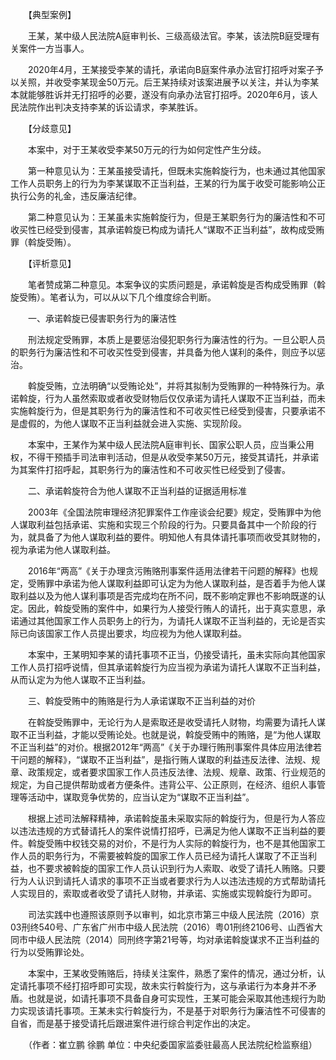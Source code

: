 　　【典型案例】

　　王某，某中级人民法院A庭审判长、三级高级法官。李某，该法院B庭受理有关案件一方当事人。

　　2020年4月，王某接受李某的请托，承诺向B庭案件承办法官打招呼对案子予以关照，并收受李某现金50万元。后王某持续对该案进展予以关注，并认为李某本就能够胜诉并无打招呼的必要，遂没有向承办法官打招呼。2020年6月，该人民法院作出判决支持李某的诉讼请求，李某胜诉。

　　【分歧意见】

　　本案中，对于王某收受李某50万元的行为如何定性产生分歧。

　　第一种意见认为：王某虽接受请托，但既未实施斡旋行为，也未通过其他国家工作人员职务上的行为为李某谋取不正当利益，王某的行为属于收受可能影响公正执行公务的礼金，违反廉洁纪律。

　　第二种意见认为：王某虽未实施斡旋行为，但是王某职务行为的廉洁性和不可收买性已经受到侵害，其承诺斡旋已构成为请托人“谋取不正当利益”，故构成受贿罪（斡旋受贿）。

　　【评析意见】

　　笔者赞成第二种意见。本案争议的实质问题是，承诺斡旋是否构成受贿罪（斡旋受贿）。笔者认为，可以从以下几个维度综合判断。

　　一、承诺斡旋已侵害职务行为的廉洁性

　　刑法规定受贿罪，本质上是要惩治侵犯职务行为廉洁性的行为。一旦公职人员的职务行为廉洁性和不可收买性受到侵害，并具备为他人谋利的条件，则应予以惩治。

　　斡旋受贿，立法明确“以受贿论处”，并将其拟制为受贿罪的一种特殊行为。承诺斡旋，行为人虽然索取或者收受财物后仅仅承诺为请托人谋取不正当利益，而未实施斡旋行为，但是其职务行为的廉洁性和不可收买性已经受到侵害，只要承诺不是虚假的，为他人谋取不正当利益就会进入实施、实现阶段。

　　本案中，王某作为某中级人民法院A庭审判长、国家公职人员，应当秉公用权，不得干预插手司法审判活动，但是从收受李某50万元，接受其请托，并承诺为其案件打招呼起，其职务行为的廉洁性和不可收买性已经受到了侵害。

　　二、承诺斡旋符合为他人谋取不正当利益的证据适用标准

　　2003年《全国法院审理经济犯罪案件工作座谈会纪要》规定，受贿罪中为他人谋取利益包括承诺、实施和实现三个阶段的行为。只要具备其中一个阶段的行为，就具备了为他人谋取利益的要件。明知他人有具体请托事项而收受其财物的，视为承诺为他人谋取利益。

　　2016年“两高”《关于办理贪污贿赂刑事案件适用法律若干问题的解释》也规定，受贿罪中承诺为他人谋取利益即可认定为为他人谋取利益，是否着手为他人谋取利益以及为他人谋利事项是否完成均在所不问，既不影响定罪也不影响既遂的认定。因此，斡旋受贿的案件中，如果行为人接受行贿人的请托，出于真实意思，承诺通过其他国家工作人员职务上的行为，为请托人谋取不正当利益的，无论是否实际已向该国家工作人员提出要求，均应视为为他人谋取利益。

　　本案中，王某明知李某的请托事项不正当，仍接受请托，虽未实际向其他国家工作人员打招呼说情，但其承诺斡旋行为应当视为承诺为请托人谋取不正当利益，从而认定为为他人谋取不正当利益。

　　三、斡旋受贿中的贿赂是行为人承诺谋取不正当利益的对价

　　在斡旋受贿罪中，无论行为人是索取还是收受请托人财物，均需要为请托人谋取不正当利益，才能以受贿论处。也就是说，斡旋受贿中的贿赂，是“为他人谋取不正当利益”的对价。根据2012年“两高”《关于办理行贿刑事案件具体应用法律若干问题的解释》，“谋取不正当利益”，是指行贿人谋取的利益违反法律、法规、规章、政策规定，或者要求国家工作人员违反法律、法规、规章、政策、行业规范的规定，为自己提供帮助或者方便条件。违背公平、公正原则，在经济、组织人事管理等活动中，谋取竞争优势的，应当认定为“谋取不正当利益”。

　　根据上述司法解释精神，承诺斡旋虽未采取实际的斡旋行为，但是行为人答应以违法违规的方式替请托人的案件说情打招呼，已满足为他人谋取不正当利益的要件。斡旋受贿中权钱交易的对价，不是行为人实际的斡旋行为，也不是其他国家工作人员的职务行为，不需要被斡旋的国家工作人员已经为请托人谋取了不正当利益，也不要求被斡旋的国家工作人员认识到行为人索取、收受了请托人贿赂。只要行为人认识到请托人请求的事项不正当或者要求行为人以违法违规的方式帮助请托人实现目的，索取或者收受了请托人财物，并承诺、实施或实现斡旋行为即可。

　　司法实践中也遵照该原则予以审判，如北京市第三中级人民法院（2016）京03刑终540号、广东省广州市中级人民法院（2016）粤01刑终2106号、山西省大同市中级人民法院（2014）同刑终字第21号等，均对承诺斡旋谋求不正当利益的行为以受贿罪论处。

　　本案中，王某收受贿赂后，持续关注案件，熟悉了案件的情况，通过分析，认定请托事项不经打招呼即可实现，故未实行斡旋行为，这与承诺行为本身并不矛盾。也就是说，如请托事项不具备自身可实现性，王某可能会采取其他违规行为助力实现该请托事项。王某未实行斡旋行为，不是基于对职务行为廉洁性不可侵害的自省，而是基于接受请托后跟进案件进行综合判定作出的决定。

　　（作者：崔立鹏 徐鹏 单位：中央纪委国家监委驻最高人民法院纪检监察组）